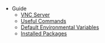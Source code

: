 - Guide
    - [VNC Server](vnc-server.md)
    - [Useful Commands](command.md)
    - [Default Environmental Variables](env-vars.md)
    - [Installed Packages](installed-pkg.md)
       
